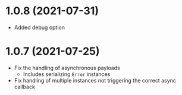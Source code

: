 # 1.0.8 (2021-07-31)

- Added debug option

# 1.0.7 (2021-07-25)

- Fix the handling of asynchronous payloads
  - Includes serializing `Error` instances
- Fix handling of multiple instances not triggering the correct async callback
